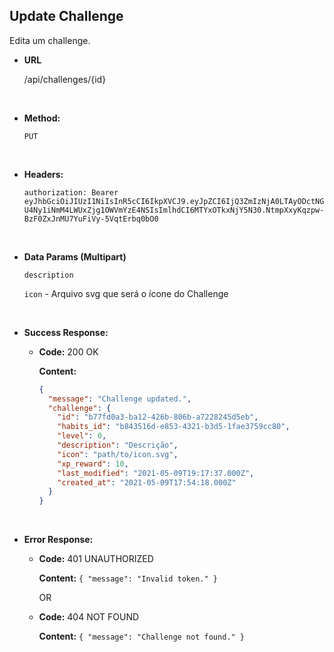 ## **Update Challenge**

Edita um challenge.

- **URL**

  /api/challenges/{id}

</br>

- **Method:**

  `PUT`

</br>

- **Headers:**

  `authorization: Bearer eyJhbGciOiJIUzI1NiIsInR5cCI6IkpXVCJ9.eyJpZCI6IjQ3ZmIzNjA0LTAyODctNGU4Ny1iNmM4LWUxZjg1OWVmYzE4NSIsImlhdCI6MTYxOTkxNjY5N30.NtmpXxyKqzpw-BzF0ZxJnMU7YuFiVy-5VqtErbq0bO0`

</br>

- **Data Params (Multipart)**

  `description`

  `icon` - Arquivo svg que será o ícone do Challenge

</br>

- **Success Response:**

  - **Code:** 200 OK

    **Content:**

    ```json
    {
      "message": "Challenge updated.",
      "challenge": {
        "id": "b77fd0a3-ba12-426b-806b-a7228245d5eb",
        "habits_id": "b843516d-e853-4321-b3d5-1fae3759cc80",
        "level": 0,
        "description": "Descrição",
        "icon": "path/to/icon.svg",
        "xp_reward": 10,
        "last_modified": "2021-05-09T19:17:37.000Z",
        "created_at": "2021-05-09T17:54:18.000Z"
      }
    }
    ```

</br>

- **Error Response:**

  - **Code:** 401 UNAUTHORIZED

    **Content:** `{ "message": "Invalid token." }`

    OR

  - **Code:** 404 NOT FOUND

    **Content:** `{ "message": "Challenge not found." }`
